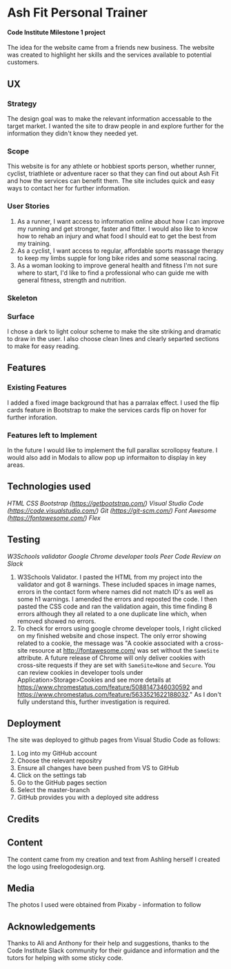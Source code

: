 # Ash Fit Personal Trainer

#### Code Institute Milestone 1 project

The idea for the website came from a friends new business. The website was created to highlight her skills and the services available to potential customers. 

## UX

### Strategy

The design goal was to make the relevant information accessable to the target market. I wanted the site to draw people in and explore further for the information they didn't know they needed yet. 

### Scope
This website is for any athlete or hobbiest sports person, whether runner, cyclist, triathlete or adventure racer so that they can find out about Ash Fit and how the services can benefit them. The site includes quick and easy ways to contact her for further information. 

### User Stories
1. As a runner, I want access to information online about how I can improve my running and get stronger, faster and fitter. I would also like to know how to rehab an injury and what food I should eat to get the best from my training. 
2. As a cyclist, I want access to regular, affordable sports massage therapy to keep my limbs supple for long bike rides and some seasonal racing. 
3. As a woman looking to improve general health and fitness I'm not sure where to start, I'd like to find a professional who can guide me with general fitness, strength and nutrition. 

### Skeleton 



### Surface
I chose a dark to light colour scheme to make the site striking and dramatic to draw in the user. I also choose clean lines and clearly separted sections to make for easy reading.  

## Features

### Existing Features
I added a fixed image background that has a parralax effect. 
I used the flip cards feature in Bootstrap to make the services cards flip on hover for further inforation. 


### Features left to Implement
In the future I would like to implement the full parallax scrollopsy feature. I would also add in Modals to allow pop up informaiton to display in key areas. 

## Technologies used

*HTML
CSS
Bootstrap (https://getbootstrap.com/)
Visual Studio Code (https://code.visualstudio.com/) 
Git (https://git-scm.com/) 
Font Awesome (https://fontawesome.com/) 
Flex*


## Testing

*W3Schools validator
Google Chrome developer tools
Peer Code Review on Slack*

1. W3Schools Validator. I pasted the HTML from my project into the validator and got 8 warnings. These included spaces in image names, errors in the contact form where names did not match ID's as well as some h1 warnings. I amended the errors and reposted the code. I then pasted the CSS code and ran the validation again, this time finding 8 errors although they all related to a one duplicate line which, when removed showed no errors. 
2. To check for errors using google chrome developer tools, I right clicked on my finished website and chose inspect. The only error showing related to a cookie, the message was "A cookie associated with a cross-site resource at http://fontawesome.com/ was set without the `SameSite` attribute. A future release of Chrome will only deliver cookies with cross-site requests if they are set with `SameSite=None` and `Secure`. You can review cookies in developer tools under Application>Storage>Cookies and see more details at https://www.chromestatus.com/feature/5088147346030592 and https://www.chromestatus.com/feature/5633521622188032." As I don't fully understand this, further investigation is required. 

## Deployment 
 The site was deployed to github pages from Visual Studio Code as follows:
 1. Log into my GitHub account
 2. Choose the relevant repositry
 3. Ensure all changes have been pushed from VS to GitHub
 4. Click on the settings tab
 5. Go to the GitHub pages section
 6. Select the master-branch 
 7. GitHub provides you with a deployed site address

## Credits

## Content 
The content came from my creation and text from Ashling herself
I created the logo using freelogodesign.org.

## Media
The photos I used were obtained from Pixaby - information to follow

## Acknowledgements 

Thanks to Ali and Anthony for their help and suggestions, thanks to the Code Institute Slack community for their guidance and information and the tutors for helping with some sticky code. 